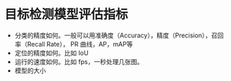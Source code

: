# 目标检测模型评估指标



- 分类的精度如何。一般可以用准确度（Accuracy），精度（Precision），召回率（Recall Rate）， PR 曲线，AP，mAP等
- 定位的精度如何。比如 IoU
- 运行的速度如何。比如 fps，一秒处理几张图。
- 模型的大小






